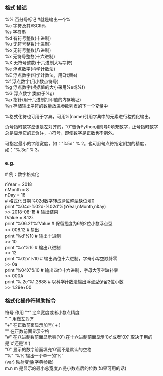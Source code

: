 ### 格式 描述  

%% 百分号标记 #就是输出一个%  
%c 字符及其ASCII码  
%s 字符串  
%d 有符号整数(十进制)  
%u 无符号整数(十进制)  
%o 无符号整数(八进制)  
%x 无符号整数(十六进制)  
%X 无符号整数(十六进制大写字符)  
%e 浮点数字(科学计数法)  
%E 浮点数字(科学计数法，用E代替e)  
%f 浮点数字(用小数点符号)  
%g 浮点数字(根据值的大小采用%e或%f)  
%G 浮点数字(类似于%g)  
%p 指针(用十六进制打印值的内存地址)  
%n 存储输出字符的数量放进参数列表的下一个变量中  

%格式化符也可用于字典，可用%(name)引用字典中的元素进行格式化输出。

        
负号指时数字应该是左对齐的，“0”告诉Python用前导0填充数字，正号指时数字总是显示它的正负(+，-)符号，即使数字是正数也不例外。
       
可指定最小的字段宽度，如："%5d" % 2。也可用句点符指定附加的精度，如："%.3d" % 3。

### e.g.
\# 例：数字格式化

nYear = 2018  
nMonth = 8  
nDay = 18  
\# 格式化日期 %02d数字转成两位整型缺位填0  
print '%04d-%02d-%02d'%(nYear,nMonth,nDay)  
\>> 2018-08-18 # 输出结果  
fValue = 8.123  
print '%06.2f'%fValue # 保留宽度为6的2位小数浮点型  
\>> 008.12 # 输出  
print '%d'%10 # 输出十进制  
\>> 10  
print '%o'%10 # 输出八进制  
\>> 12  
print '%02x'%10 # 输出两位十六进制，字母小写空缺补零  
\>> 0a  
print '%04X'%10 # 输出四位十六进制，字母大写空缺补零  
\>> 000A  
print '%.2e'%1.2888 # 以科学计数法输出浮点型保留2位小数  
\>> 1.29e+00  

### 格式化操作符辅助指令
符号 作用
"*" 定义宽度或者小数点精度  
"-" 用做左对齐  
"+" 在正数前面显示加号( + )  
"<sp>" 在正数前面显示空格  
"#" 在八进制数前面显示零('0'),在十六进制前面显示'0x'或者'0X'(取决于用的是'x'还是'X')  
"0" 显示的数字前面填充‘0’而不是默认的空格  
"%" '%%'输出一个单一的'%'  
(var) 映射变量(字典参数)  
m.n m 是显示的最小总宽度,n 是小数点后的位数(如果可用的话)
